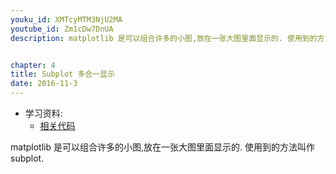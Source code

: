 ```yaml
---
youku_id: XMTcyMTM3NjU2MA
youtube_id: Zm1cDw7DnUA
description: matplotlib 是可以组合许多的小图,放在一张大图里面显示的. 使用到的方法叫作 subplot.


chapter: 4
title: Subplot 多合一显示
date: 2016-11-3
---
```

* 学习资料:
  * [相关代码](https://github.com/MorvanZhou/tutorials/blob/master/matplotlibTUT/plt15_subplot.py)

matplotlib 是可以组合许多的小图,放在一张大图里面显示的. 使用到的方法叫作 subplot.